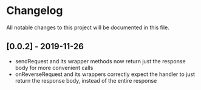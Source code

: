 # Changelog
All notable changes to this project will be documented in this file.

## [0.0.2] - 2019-11-26
- sendRequest and its wrapper methods now return just the response body for more convenient calls
- onReverseRequest and its wrappers correctly expect the handler to just return the response body, instead of the entire response
